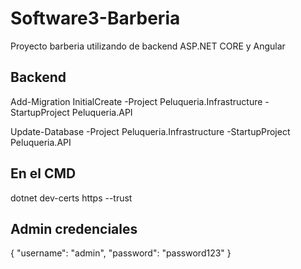 # Software3-Barberia
Proyecto barberia utilizando de backend ASP.NET CORE y Angular

## Backend 

Add-Migration InitialCreate -Project Peluqueria.Infrastructure -StartupProject Peluqueria.API    

Update-Database -Project Peluqueria.Infrastructure -StartupProject Peluqueria.API

## En el CMD

dotnet dev-certs https --trust

## Admin credenciales 

{
  "username": "admin",
  "password": "password123"
} 

